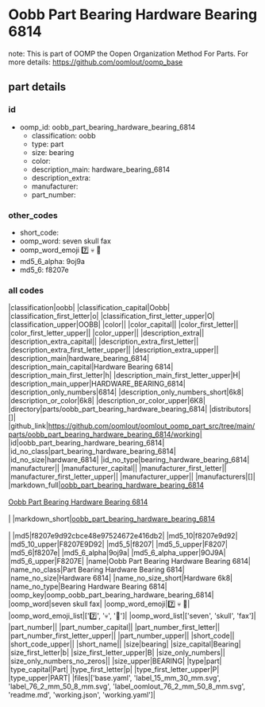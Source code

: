 # Oobb Part Bearing Hardware Bearing 6814  

note: This is part of OOMP the Oopen Organization Method For Parts. For more details: https://github.com/oomlout/oomp_base

##  part details





### id
* oomp_id: oobb_part_bearing_hardware_bearing_6814
  * classification: oobb
  * type: part
  * size: bearing
  * color: 
  * description_main: hardware_bearing_6814
  * description_extra: 
  * manufacturer: 
  * part_number: 

### other_codes
* short_code: 
* oomp_word: seven skull fax
* oomp_word_emoji :seven: :skull: :fax:
* md5_6_alpha: 9oj9a
* md5_6: f8207e

### all codes 
|classification|oobb|
|classification_capital|Oobb|
|classification_first_letter|o|
|classification_first_letter_upper|O|
|classification_upper|OOBB|
|color||
|color_capital||
|color_first_letter||
|color_first_letter_upper||
|color_upper||
|description_extra||
|description_extra_capital||
|description_extra_first_letter||
|description_extra_first_letter_upper||
|description_extra_upper||
|description_main|hardware_bearing_6814|
|description_main_capital|Hardware Bearing 6814|
|description_main_first_letter|h|
|description_main_first_letter_upper|H|
|description_main_upper|HARDWARE_BEARING_6814|
|description_only_numbers|6814|
|description_only_numbers_short|6k8|
|description_or_color|6k8|
|description_or_color_upper|6K8|
|directory|parts/oobb_part_bearing_hardware_bearing_6814|
|distributors|[]|
|github_link|https://github.com/oomlout/oomlout_oomp_part_src/tree/main/parts/oobb_part_bearing_hardware_bearing_6814/working|
|id|oobb_part_bearing_hardware_bearing_6814|
|id_no_class|part_bearing_hardware_bearing_6814|
|id_no_size|hardware_6814|
|id_no_type|bearing_hardware_bearing_6814|
|manufacturer||
|manufacturer_capital||
|manufacturer_first_letter||
|manufacturer_first_letter_upper||
|manufacturer_upper||
|manufacturers|[]|
|markdown_full|[oobb_part_bearing_hardware_bearing_6814](https://github.com/oomlout/oomlout_oomp_part_src/tree/main/parts/oobb_part_bearing_hardware_bearing_6814/working)<br>[](https://github.com/oomlout/oomlout_oomp_part_src/tree/main/parts/oobb_part_bearing_hardware_bearing_6814/working)<br>[Oobb Part Bearing Hardware Bearing 6814](https://github.com/oomlout/oomlout_oomp_part_src/tree/main/parts/oobb_part_bearing_hardware_bearing_6814/working)<br><br>|
|markdown_short|[oobb_part_bearing_hardware_bearing_6814](https://github.com/oomlout/oomlout_oomp_part_src/tree/main/parts/oobb_part_bearing_hardware_bearing_6814/working)<br><br>|
|md5|f8207e9d92cbce48e97524672e416db2|
|md5_10|f8207e9d92|
|md5_10_upper|F8207E9D92|
|md5_5|f8207|
|md5_5_upper|F8207|
|md5_6|f8207e|
|md5_6_alpha|9oj9a|
|md5_6_alpha_upper|9OJ9A|
|md5_6_upper|F8207E|
|name|Oobb Part Bearing Hardware Bearing 6814|
|name_no_class|Part Bearing Hardware Bearing 6814|
|name_no_size|Hardware 6814|
|name_no_size_short|Hardware 6k8|
|name_no_type|Bearing Hardware Bearing 6814|
|oomp_key|oomp_oobb_part_bearing_hardware_bearing_6814|
|oomp_word|seven skull fax|
|oomp_word_emoji|:seven: :skull: :fax:|
|oomp_word_emoji_list|[':seven:', ':skull:', ':fax:']|
|oomp_word_list|['seven', 'skull', 'fax']|
|part_number||
|part_number_capital||
|part_number_first_letter||
|part_number_first_letter_upper||
|part_number_upper||
|short_code||
|short_code_upper||
|short_name||
|size|bearing|
|size_capital|Bearing|
|size_first_letter|b|
|size_first_letter_upper|B|
|size_only_numbers||
|size_only_numbers_no_zeros||
|size_upper|BEARING|
|type|part|
|type_capital|Part|
|type_first_letter|p|
|type_first_letter_upper|P|
|type_upper|PART|
|files|['base.yaml', 'label_15_mm_30_mm.svg', 'label_76_2_mm_50_8_mm.svg', 'label_oomlout_76_2_mm_50_8_mm.svg', 'readme.md', 'working.json', 'working.yaml']|
